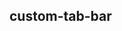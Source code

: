 ## custom-tab-bar

<!-- UTSCOMJSON.custom-tab-bar.description -->

<!-- UTSCOMJSON.custom-tab-bar.compatibility -->

<!-- UTSCOMJSON.custom-tab-bar.attribute -->

<!-- UTSCOMJSON.custom-tab-bar.event -->

<!-- UTSCOMJSON.custom-tab-bar.component_type -->

<!-- UTSCOMJSON.custom-tab-bar.children -->

<!-- UTSCOMJSON.custom-tab-bar.example -->

<!-- UTSCOMJSON.custom-tab-bar.reference -->


